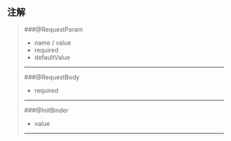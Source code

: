 ## 注解
>###@RequestParam
>- name / value 
>- required
>- defaultValue
>---
>###@RequestBody
>- required
>---
>###@InitBinder
>- value
>---